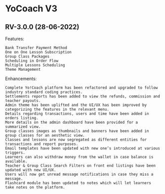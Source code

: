 # YoCoach V3

## RV-3.0.0 (28-06-2022) 


Features:

    Bank Transfer Payment Method
    One on One Lesson Subscription 
    Group Class Packages
    Scheduling in Order Flow
    Multiple Lessons Scheduling
    Theme Management

Enhancements:
    
    Complete Yo!Coach platform has been refactored and upgraded to follow industry standard coding practices.
    Settlements reports has been added to view the refunds, commission and teacher payouts.
    Admin theme has been uplifted and the UI/UX has been improved by categorizing the features in the relevant menu.
    Details regarding transactions, users and time have been added in orders listing.
    More details on the admin dashboard have been provided for a summarized view.
    Group classes images as thumbnails and banners have been added in group classes for an aesthetic view.
    Classes and lessons are now segregated as different entities for transactions and report purposes.
    Email templates have been updated with new one’s introduced at various triggers. 
    Learners can also withdraw money from the wallet in case balance is available.
    Teacher & Group Class Search Filters on front end listings have been updated with new UI/UX.
    Users will now get unread message notifications in case they miss a message.
    Flashcard module has been updated to notes which will let learners take notes on the platform.
    
